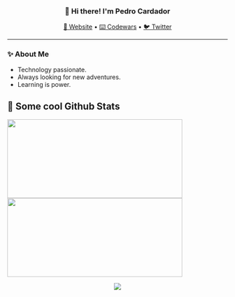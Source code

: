 <h3 align="center">👋 Hi there! I'm Pedro Cardador</h3>
<p align="center">
  <a href="#">🔨 Website</a> •
  <a href="https://www.codewars.com/users/__pcardas__">⌨️ Codewars</a> •
  <a href="https://twitter.com/__pcardas__">🐦 Twitter</a>
</p>

---

### ✨ About Me

- Technology passionate.
- Always looking for new adventures.
- Learning is power.

## 📓 Some cool Github Stats

<div>
  <a href="https://github.com/pcardas">
    <img height="180em" width="400" src="https://github-readme-stats.vercel.app/api?username=pcardas&show_icons=true&theme=dark&include_all_commits=true&count_private=true"/>
    <img height="180em" width="400" src="https://github-readme-stats.vercel.app/api/top-langs/?username=pcardas&layout=compact&langs_count=7&theme=dark"/>
    <p align="center"><img src="https://github-readme-streak-stats.herokuapp.com?user=pcardas&theme=dark&hide_border=true"></p>
  </a>
</div>
